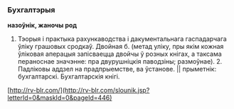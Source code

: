 ### Бухгалтэрыя
**назоўнік, жаночы род**

1. Тэорыя і практыка рахункаводства і дакументальнага гаспадарчага ўліку грашовых сродкаў. Двойная б. (метад уліку, пры якім кожная ўліковая аперацыя запісваецца двойчы ў розных кнігах, а таксама пераноснае значэнне: пра двурушніцкія паводзіны; размоўнае). 2. Падліковы аддзел на прадпрыемстве, ва ўстанове. || прыметнік: бухгалтарскі. Бухгалтарскія кнігі.

<a rel="author">[http://rv-blr.com/](http://rv-blr.com/slounik.jsp?letterId=0&maskId=0&pageId=446)</a>
